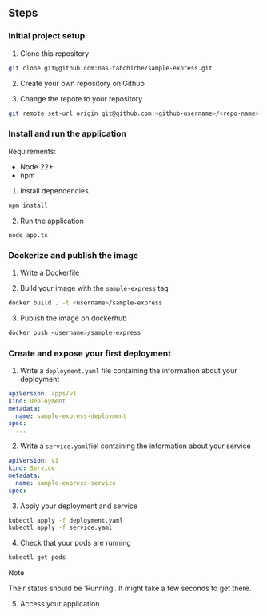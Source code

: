 ## Steps

### Initial project setup

1. Clone this repository

```bash
git clone git@github.com:nas-tabchiche/sample-express.git
```

2. Create your own repository on Github

3. Change the repote to your repository

```bash
git remote set-url origin git@github.com:<github-username>/<repo-name>.git
```

### Install and run the application

Requirements:
- Node 22+
- npm

1. Install dependencies

```bash
npm install
```

2. Run the application

```
node app.ts
```

### Dockerize and publish the image

1. Write a Dockerfile

2. Build your image with the `sample-express` tag

```bash
docker build . -t <username>/sample-express
```

3. Publish the image on dockerhub

```bash
docker push <username>/sample-express
```

### Create and expose your first deployment

1. Write a `deployment.yaml` file containing the information about your deployment

```yaml
apiVersion: apps/v1
kind: Deployment
metadata:
  name: sample-express-deployment
spec:
  ...
```

2. Write a `service.yaml`fiel containing the information about your service

```yaml
apiVersion: v1
kind: Service
metadata:
  name: sample-express-service
spec:
```

3. Apply your deployment and service

```bash
kubectl apply -f deployment.yaml
kubectl apply -f service.yaml
```

4. Check that your pods are running

```bash
kubectl get pods
```

> [!NOTE]
> Their status should be 'Running'. It might take a few seconds to get there.

5. Access your application
